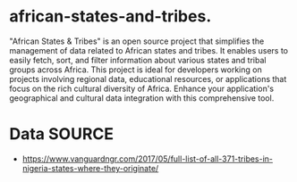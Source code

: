 # african-states-and-tribes.

"African States & Tribes" is an open source project that simplifies the management of data related to African states and tribes. It enables users to easily fetch, sort, and filter information about various states and tribal groups across Africa. This project is ideal for developers working on projects involving regional data, educational resources, or applications that focus on the rich cultural diversity of Africa. Enhance your application's geographical and cultural data integration with this comprehensive tool.

# Data SOURCE
- https://www.vanguardngr.com/2017/05/full-list-of-all-371-tribes-in-nigeria-states-where-they-originate/